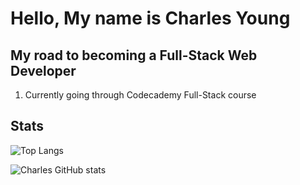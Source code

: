 # Hello, My name is Charles Young

## My road to becoming a Full-Stack Web Developer
1. Currently going through Codecademy Full-Stack course

## Stats
![Top Langs](https://github-readme-stats.vercel.app/api/top-langs/?username=Youngpwd&theme=radical)

![Charles GitHub stats](https://github-readme-stats.vercel.app/api?username=Youngpwd&theme=radical&show_icons=true)
